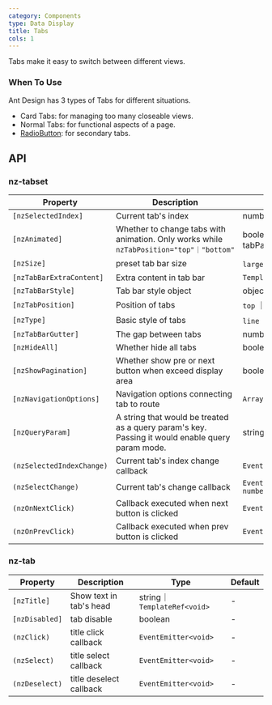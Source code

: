 ```yaml
---
category: Components
type: Data Display
title: Tabs
cols: 1
---
```


Tabs make it easy to switch between different views.

### When To Use

Ant Design has 3 types of Tabs for different situations.

- Card Tabs: for managing too many closeable views.
- Normal Tabs: for functional aspects of a page.
- [RadioButton](/components/radio/en/#components-radio-demo-radiobutton): for secondary tabs.

## API

### nz-tabset

| Property | Description | Type | Default |
| -------- | ----------- | ---- | ------- |
| `[nzSelectedIndex]` | Current tab's index | number | - |
| `[nzAnimated]` | Whether to change tabs with animation. Only works while `nzTabPosition="top"｜"bottom"` | boolean ｜ {inkBar:boolean, tabPane:boolean} | `true`, `false` when `type="card"` |
| `[nzSize]` | preset tab bar size | `large` ｜ `default` ｜ `small` | `default` |
| `[nzTabBarExtraContent]` | Extra content in tab bar | `TemplateRef<void>` | - |
| `[nzTabBarStyle]` | Tab bar style object | object | - |
| `[nzTabPosition]` | Position of tabs | `top` ｜ `right` ｜ `bottom` ｜ `left` | `top` |
| `[nzType]` | Basic style of tabs | `line` ｜ `card`  | `line` |
| `[nzTabBarGutter]` | The gap between tabs | number | - |
| `[nzHideAll]` | Whether hide all tabs | boolean | false |
| `[nzShowPagination]` | Whether show pre or next button when exceed display area | boolean | true |
| `[nzNavigationOptions]` | Navigation options connecting tab to route | `Array<{ path: string}>` | false |
| `[nzQueryParam]` | A string that would be treated as a query param's key. Passing it would enable query param mode. | string | - |   
| `(nzSelectedIndexChange)` | Current tab's index change callback | `EventEmitter<number>` | - |
| `(nzSelectChange)` | Current tab's change callback | `EventEmitter<{nzSelectedIndex: number,tab: NzTabComponent }>` | - |
| `(nzOnNextClick)` | Callback executed when next button is clicked | `EventEmitter<void>` | - |
| `(nzOnPrevClick)` | Callback executed when prev button is clicked | `EventEmitter<void>` | - |

### nz-tab

| Property | Description | Type | Default |
| -------- | ----------- | ---- | ------- |
| `[nzTitle]` | Show text in tab's head | string｜`TemplateRef<void>` | - |
| `[nzDisabled]` | tab disable | boolean | - |
| `(nzClick)` | title click callback | `EventEmitter<void>` | - |
| `(nzSelect)` | title select callback | `EventEmitter<void>` | - |
| `(nzDeselect)` | title deselect callback | `EventEmitter<void>` | - |
